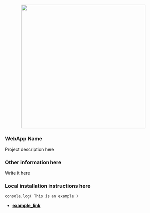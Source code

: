 <p align="center"><a href="https://laravel.com" target="_blank"><img src="https://raw.githubusercontent.com/laravel/art/master/logo-lockup/5%20SVG/2%20CMYK/1%20Full%20Color/laravel-logolockup-cmyk-red.svg" width="400"></a></p>
<!-- example -->

### WebApp Name

Project description here

### Other information here

Write it here

### Local installation instructions here
    console.log('This is an example')
    

- **[example_link](https://example.com/)**
